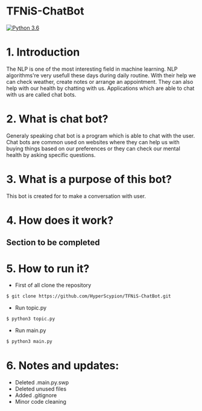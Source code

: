 # TFNiS-ChatBot
[![Python 3.6](https://img.shields.io/badge/python-3.6-blue.svg)](https://www.python.org/downloads/release/python-367/)

# 1. Introduction
The NLP is one of the most interesting field in machine learning. NLP algorithms're very usefull these days during daily routine. With their help we can check weather, create notes or arrange an appointment. They can also help with our health by chatting with us. Applications which are able to chat with us are called chat bots.

# 2. What is chat bot?
Generaly speaking chat bot is a program which is able to chat with the user. Chat bots are common used on websites where they can help us with buying things based on our preferences or they can check our mental health by asking specific questions.

# 3. What is a purpose of this bot?
This bot is created for to make a conversation with user. 

# 4. How does it work?
## Section to be completed

# 5. How to run it?
- First of all clone the repository
```bash
$ git clone https://github.com/HyperScypion/TFNiS-ChatBot.git
```
- Run topic.py
``` bash
$ python3 topic.py
```
- Run main.py
``` bash
$ python3 main.py
```

# 6. Notes and updates:
- Deleted .main.py.swp
- Deleted unused files
- Added .gitignore
- Minor code cleaning
